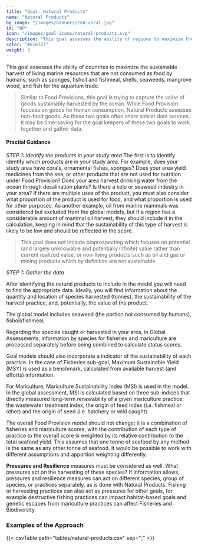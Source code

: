```yaml
---
title: "Goal: Natural Products"
name: "Natural Products"
bg_image: "/images/banners/red-coral.jpg"
id: "NP"
icon: "/images/goal-icons/natural-products.svg"
description: "This goal assesses the ability of regions to maximize the sustainable harvest of living marine resources, such as shells, seaweeds, and fish for the aquarium trade."
color: "#E16727"
weight: 3
---
```


This goal assesses the ability of countries to maximize the sustainable harvest of living marine resources that are not consumed as food by humans, such as sponges, fishoil and fishmeal, shells, seaweeds, mangrove wood, and fish for the aquarium trade.

> Similar to Food Provisions, this goal is trying to capture the value of goods sustainably harvested by the ocean. While Food Provision focuses on goods for human consumption, Natural Products assesses non-food goods. As these two goals often share similar data sources, it may be time-saving for the goal keepers of these two goals to work together and gather data.

#### Practial Guidance

*_STEP 1: Identify the products in your study area_*
The first is to identify identify which products are in your study area. For example, does your study area have corals, ornamental fishes, sponges? Does your area yield medicines from the sea, or other products that are not used for nutrition under Food Provision? Does your area harvest drinking water from the ocean through desalination plants? Is there a kelp or seaweed industry in your area? If there are multiple uses of the product, you must also consider what proportion of the product is used for food, and what proportion is used for other purposes. As another example, oil from marine mammals was considered but excluded from the global models, but if a region has a considerable amount of mammal oil harvest, they should include it in the calculation, keeping in mind that the sustainability of this type of harvest is likely to be low and should be reflected in the score.

> This goal does not include bioprospecting which focuses on potential (and largely unknowable and potentially infinite) value rather than current realized value, or non-living products such as oil and gas or mining products which by definition are not sustainable.


*_STEP 1: Gather the data_*

After identifying the natural products to include in the model you will need to find the appropriate data. Ideally, you will find information about the quantity and location of species harvested (tonnes), the sustainability of the harvest practice, and, potentially, the value of the product.

The global model includes seaweed (the portion not consumed by humans), fishoil/fishmeal, 


Regarding the species caught or harvested in your area, in Global Assessments, information by species for fisheries and mariculture are processed separately before being combined to calculate status scores.

Goal models should also incorporate a indicator of the sustainability of each practice. In the case of Fisheries sub-goal, Maximum Sustainable Yield (MSY) is used as a benchmark, calculated from available harvest (and efforts) information.

For Mariculture, Mariculture Sustainability Index (MSI) is used in the model. In the global assessment, MSI is calculated based on three sub-indices that directly measured long-term renewability of a given mariculture practice: the wastewater treatment index, the origin of feed index (i.e. fishmeal or other) and the origin of seed (i.e. hatchery or wild caught).

The overall Food Provision model should not change; it is a combination of fisheries and mariculture scores, with the contribution of each type of practice to the overall score is weighted by its relative contribution to the total seafood yield. This assumes that one tonne of seafood by any method is the same as any other tonne of seafood. It would be possible to work with different assumptions and apportion weighting differently.

**Pressures and Resilience** measures must be considered as well. What pressures act on the harvesting of these species? If information allows, pressures and resilience measures can act on different species, group of species, or practices separately, as is done with Natural Products. Fishing or harvesting practices can also act as pressures for other goals, for example destructive fishing practices can impact habitat-based goals and genetic escapes from mariculture practices can affect Fisheries and Biodiversity.

### Examples of the Approach
{{< csvTable path="tables/natural-products.csv"  sep=";" >}}

